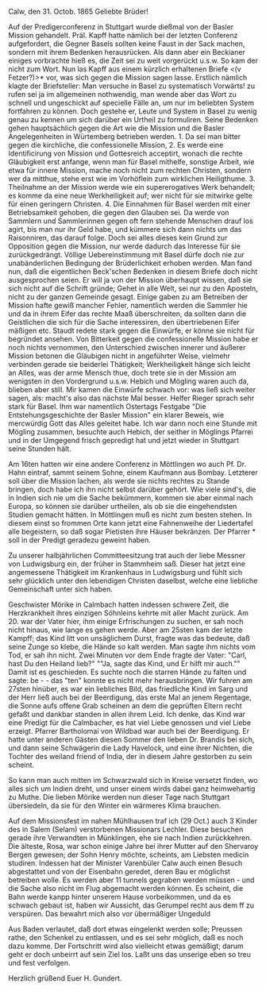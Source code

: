 Calw, den 31. Octob. 1865
Geliebte Brüder!

Auf der Predigerconferenz in Stuttgart wurde dießmal von der Basler Mission gehandelt. Präl. Kapff hatte nämlich bei der letzten Conferenz aufgefordert, die Gegner Basels sollten keine Faust in der Sack machen, sondern mit ihrem Bedenken herausrücken. Als dann aber ein Beckianer einiges vorbrachte hieß es, die Zeit sei zu weit vorgerückt u.s.w. So kam der nicht zum Wort. Nun las Kapff aus einem kürzlich erhaltenen Briefe <(v Fetzer?)>* vor, was sich gegen die Mission sagen lasse. Erstlich nämlich klagte der Briefsteller: Man versuche in Basel zu systematisch Vorwärts! zu rufen sei ja im allgemeinen nothwendig, man wende aber das Wort zu schnell und ungeschickt auf specielle Fälle an, um nur im beliebten System fortfahren zu können. Doch gestehe er, Leute und System in Basel zu wenig genau zu kennen um sich darüber ein Urtheil zu formuliren. Seine Bedenken gehen hauptsächlich gegen die Art wie die Mission und die Basler Angelegenheiten in Würtemberg betrieben werden. 1. Da sei man bitter gegen die kirchliche, die confessionelle Mission, 2. Es werde eine Identificirung von Mission und Gottesreich acceptirt, wonach die rechte Gläubigkeit erst anfange, wenn man für Basel mithelfe, sonstige Arbeit, wie etwa für innere Mission, mache noch nicht zum rechten Christen, sondern wer da mitthue, stehe erst wie im Vorhöflein zum wirklichen Heiligthume. 3. Theilnahme an der Mission werde wie ein supererogatives Werk behandelt; es komme da eine neue Werkheiligkeit auf; wer nicht für sie mitwirke gelte für einen geringern Christen. 4. Die Einnahmen für Basel werden mit einer Betriebsamkeit gehoben, die gegen den Glauben sei. Da werde von Sammlern und Sammlerinnen gegen oft fern stehende Menschen drauf los agirt, bis man nur ihr Geld habe, und kümmere sich dann nichts um das Raisonniren, das darauf folge. Doch sei alles dieses kein Grund zur Opposition gegen die Mission, nur werde dadurch das Interesse für sie zurückgedrängt. Völlige Uebereinstimmung mit Basel dürfe doch nie zur unabänderlichen Bedingung der Brüderlichkeit erhoben werden. Man fand nun, daß die eigentlichen Beck'schen Bedenken in diesem Briefe doch nicht ausgesprochen seien. Er will ja von der Mission überhaupt wissen, daß sie sich nicht auf die Schrift gründe; Gehet in alle Welt, sei nur zu den Aposteln, nicht zu der ganzen Gemeinde gesagt. Einige gaben zu am Betreiben der Mission hafte gewiß mancher Fehler, namentlich werden die Sammler hie und da in ihrem Eifer das rechte Maaß überschreiten, da sollten dann die Geistlichen die sich für die Sache interessiren, den übertriebenen Eifer mäßigen etc. Staudt redete stark gegen die Einwürfe, er könne sie nicht für begründet ansehen. Von Bitterkeit gegen die confessionelle Mission habe er noch nichts vernommen, den Unterschied zwischen innerer und äußerer Mission betonen die Gläubigen nicht in angeführter Weise, vielmehr verbinden gerade sie beiderlei Thätigkeit; Werkheiligkeit hänge sich leicht an Alles, was der arme Mensch thue, doch trete sie in der Mission am wenigsten in den Vordergrund u.s.w. Hebich und Mögling waren auch da, blieben aber still. Mir kamen die Einwürfe schwach vor: was ließ sich weiter sagen, als: macht's also das nächste Mal besser. Helfer Rieger sprach sehr stark für Basel. Ihm war namentlich Ostertags Festgabe "Die Entstehungsgeschichte der Basler Mission" ein klarer Beweis, wie mercwürdig Gott das Alles geleitet habe. Ich war dann noch eine Stunde mit Mögling zusammen, besuchte auch Hebich, der seither in Möglings Pfarrei und in der Umgegend frisch gepredigt hat und jetzt wieder in Stuttgart seine Stunden hält.

Am 16ten hatten wir eine andere Conferenz in Möttlingen wo auch Pf. Dr. Hahn eintraf, sammt seinem Sohne, einem Kaufmann aus Bombay. Letzterer soll über die Mission lachen, als werde sie nichts rechtes zu Stande bringen, doch habe ich ihn nicht selbst darüber gehört. Wie viele sind's, die in Indien sich nie um die Sache bekümmern, kommen sie aber einmal nach Europa, so können sie darüber urtheilen, als ob sie die eingehendsten Studien gemacht hätten. In Möttlingen muß es nicht zum besten stehen. In diesem einst so frommen Orte kann jetzt eine Fahnenweihe der Liedertafel alle begeistern, so daß sogar Pietisten ihre Häuser bekränzen. Der Pfarrer <Dorsch>* soll in der Predigt geradezu geweint haben.

Zu unserer halbjährlichen Committeesitzung trat auch der liebe Messner von Ludwigsburg ein, der früher in Stammheim saß. Dieser hat jetzt eine angemessene Thätigkeit im Krankenhaus in Ludwigsburg und fühlt sich sehr glücklich unter den lebendigen Christen daselbst, welche eine liebliche Gemeinschaft unter sich haben.

Geschwister Mörike in Calmbach hatten indessen schwere Zeit, die Herzkrankheit ihres einzigen Söhnleins kehrte mit aller Macht zurück. Am 20. war der Vater hier, ihm einige Erfrischungen zu suchen, er sah noch nicht hinaus, wie lange es gehen werde. Aber am 25sten kam der letzte Kampff; das Kind litt von unsäglichem Durst, fragte was das bedeute, daß seine Zunge so klebe, die Hände so kalt werden. Man sagte ihm nichts vom Tod, er sah ihn nicht. Zwei Minuten vor dem Ende fragte der Vater: "Carl, hast Du den Heiland lieb?" ""Ja, sagte das Kind, und Er hilft mir auch."" Damit ist es geschieden. Es suchte noch die starren Hände zu falten und sagte: be - - das "ten" konnte es nicht mehr herausbringen. Wir fuhren am 27sten hinüber, es war ein liebliches Bild, das friedliche Kind im Sarg und der Herr ließ auch bei der Beerdigung, das erste Mal an jenem Regentage, die Sonne aufs offene Grab scheinen an dem die geprüften Eltern recht gefaßt und dankbar standen in allen ihrem Leid. Ich denke, das Kind war eine Predigt für die Calmbacher, es hat viel Liebe genossen und viel Liebe erzeigt. Pfarrer Bartholomai von Wildbad war auch bei der Beerdigung. Er hatte unter anderen Gästen diesen Sommer den lieben Dr. Brandis bei sich, und dann seine Schwägerin die Lady Havelock, und eine ihrer Nichten, die Tochter des weiland friend of India, der in diesem Jahre gestorben zu sein scheint.

So kann man auch mitten im Schwarzwald sich in Kreise versetzt finden, wo alles sich um Indien dreht, und unser einem wirds dabei ganz heimwehartig zu Muthe. Die lieben Mörike werden nun dieser Tage nach Stuttgart übersiedeln, da sie für den Winter ein wärmeres Klima brauchen.

Auf dem Missionsfest im nahen Mühlhausen traf ich (29 Oct.) auch 3 Kinder des in Salem (Selam) verstorbenen Missionars Lechler. Diese besuchen gerade ihre Verwandten in Münklingen, ehe sie nach Indien zurückkehren. Die älteste, Rosa, war schon einige Jahre bei ihrer Mutter auf den Shervaroy Bergen gewesen; der Sohn Henry möchte, scheints, am Liebsten medicin studiren. 
Indessen hat der Minister Varenbüler Calw auch einen Besuch abgestattet und von der Eisenbahn geredet, deren Bau er möglichst betreiben wolle. Es werden aber 11 tunnels gegraben werden müssen - und die Sache also nicht im Flug abgemacht werden können. Es scheint, die Bahn werde kanpp hinter unserem Hause vorbeikommen, und da es schwach gebaut ist, haben wir Aussicht, das Gerumpel recht aus dem ff zu verspüren. Das bewahrt mich also vor übermäßiger Ungeduld

Aus Baden verlautet, daß dort etwas eingelenkt werden solle; Preussen rathe, den Schenkel zu entlassen, und es sei sehr möglich, daß es noch dazu komme. Der Fortschritt wird also vielleicht etwas gemäßigt; darum geht er doch unbeirrt auf sein Ziel los. Laßt uns das unserige eben so treu und fest verfolgen.

 Herzlich grüßend
 Euer
 H. Gundert.
